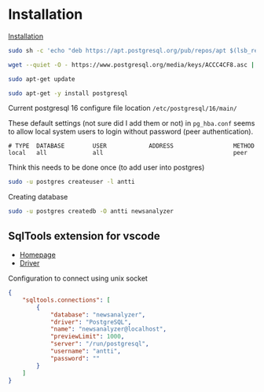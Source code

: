 # Installation
[Installation](https://www.postgresql.org/download/linux/debian/)

```bash
sudo sh -c 'echo "deb https://apt.postgresql.org/pub/repos/apt $(lsb_release -cs)-pgdg main" > /etc/apt/sources.list.d/pgdg.list'

wget --quiet -O - https://www.postgresql.org/media/keys/ACCC4CF8.asc | sudo apt-key add -

sudo apt-get update

sudo apt-get -y install postgresql
```

Current postgresql 16 configure file location `/etc/postgresql/16/main/`

These default settings (not sure did I add them or not) in `pg_hba.conf` seems to allow local system users to login without password (peer authentication).
```
# TYPE  DATABASE        USER            ADDRESS                 METHOD
local   all             all                                     peer
```

Think this needs to be done once (to add user into postgres)
```bash
sudo -u postgres createuser -l antti
```

Creating database
```bash
sudo -u postgres createdb -O antti newsanalyzer
```


## SqlTools extension for vscode
- [Homepage](https://github.com/mtxr/vscode-sqltools/)
- [Driver](https://github.com/mtxr/vscode-sqltools/tree/dev/packages/driver.pg)

Configuration to connect using unix socket
```json
{
    "sqltools.connections": [
        {
            "database": "newsanalyzer",
            "driver": "PostgreSQL",
            "name": "newsanalyzer@localhost",
            "previewLimit": 1000,
            "server": "/run/postgresql",
            "username": "antti",
            "password": ""
        }
    ]
}
```
